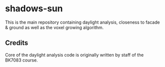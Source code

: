 # shadows-sun
This is the main repository containing daylight analysis, closeness to facade & ground as well as the voxel growing algorithm. 

## Credits
Core of the daylight analysis code is originally written by staff of the BK7083 course.
